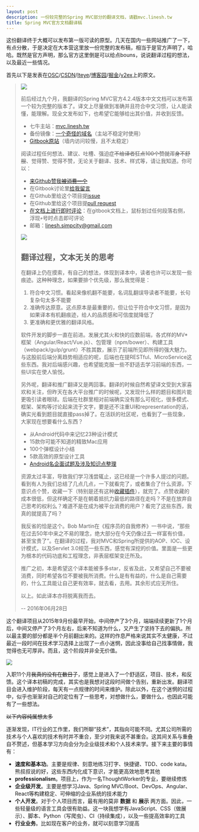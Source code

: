```yaml
---
layout: post
description: 一份较完整的Spring MVC部分的翻译文档，请戳mvc.linesh.tw
title: Spring MVC官方文档翻译稿
---
```


这份翻译终于大概可以发布第一版可读的原型。几天在国内一些网站推广了一下，有点分散，于是决定在大本营这里放一份完整的发布稿，相当于是官方声明了，哈哈。既然是官方声明，那么官方这里倒是可以给点bouns，说说翻译过程的想法，以及最近一些情况。

首先以下是发表在[OSC](http://my.oschina.net/u/1581831/blog/700769)/[CSDN](http://blog.csdn.net/codecleaner/article/details/51758452)/[Iteye](http://sodagreen-simplicity.iteye.com/admin/blogs/2307252)/[博客园](http://www.cnblogs.com/natasha-yarovenko/p/5616369.html)/[掘金](https://gold.xitu.io/entry/576e56962e958a00572bdb38/detail)/[v2ex](http://www.v2ex.com/t/288717#reply34)上的原文。

>
> ![](http://7xqu8w.com1.z0.glb.clouddn.com/spring-logo.png)
>
> 前后经过九个月，我翻译的Spring MVC官方4.2.4版本中文文档可以发布第一个较为完整的版本了。译文上尽量做到准确并且符合中文习惯，让人能读懂，能理解。现全文发布如下，也希望它能够给出其价值，并收到反馈。
>
> * 七牛主站：[mvc.linesh.tw](http://mvc.linesh.tw)
> * 备份镜像：[一个奇怪的域名](http://7xvpsh.com1.z0.glb.clouddn.com/)（主站不稳定时使用）
> * [Gitbook原站](https://linesh.gitbooks.io/spring-mvc-documentation-linesh-translation/content/)（墙内访问较慢，且不太稳定）
>
> 阅读过程任何想法、建议、吐槽、强迫症~~不给译者狂点100个赞就浑身不舒服~~、觉得赞、觉得不赞，无论关于翻译、技术、样式等，请让我知道。你可以：
>
> * [来Github赞我~~被消费一个~~](https://github.com/linesh-simplicity/translation-spring-mvc-4-documentation)
> * 在Gitbook讨论里[给我留言](https://www.gitbook.com/book/linesh/spring-mvc-documentation-linesh-translation/discussions)
> * 在Github里给这个项目提[issue](https://github.com/linesh-simplicity/gitbook-translation-spring-mvc-documentation/issues)
> * 在Github里给这个项目提[pull request](https://github.com/linesh-simplicity/translation-spring-mvc-4-documentation/pulls)
> * [在文档上进行即时评论](http://mvc.linesh.tw)：在gitbook文档上，鼠标划过任何段落右侧，浮现`+`号时点击即可评论
> * 邮箱：linesh.simpcity@gmail.com
>
> ![](http://7xqu8w.com1.z0.glb.clouddn.com/spring-mvc-documentation-translation-project-snapshot.png)
>
> ## 翻译过程，文本无关的思考
>
> 在翻译上仍在摸索，有自己的想法，体现到译本中，读者也许可以发现一些痕迹。这种种理念，如果要排个优先级，那么我觉得是：
>
> 1. 符合中文习惯。看起来像机翻不能要，名词乱翻误导读者不能要，长句复杂句太多不能要
> 2. 准确传达原意。这点原本是最重要的，但让位于符合中文习惯，是因为如果译本有机翻痕迹，给人的品质感和可信度就降低了
> 3. 更准确和更优雅的翻译风格。
>
> 软件开发的脚步一直在前进。发展尤其火和快的应数前端，各式样的MV*框架（Angular/React/Vue.js）、包管理（npm/bower）、构建工具（webpack/gulp/grunt）不胜其数，展示了前端所见即所得的强大魅力。与这股前后端分离趋势相适应的呢，后端也在提RESTful、MicroService这些东西。我对后端感兴趣，也希望能克服一些不舒适去学习前端的东西，一些UI实在使人愉悦。
>
> 另外呢，翻译和推广翻译又是两回事。翻译的时候自然希望译文受到大家喜欢和关注，但昨天在各大平台推广的时候呢，又发现什么样的题目和图片能更吸引读者眼球。后端在社群里相对前端确实没有那么可视化，很多模式、框架、架构等讨论起来流于文字，要是还不注重UI和representation的话，确实光看到题目就直接pass掉了。在活跃的社区呢，也看到了一些现象，大家现在想要看什么东西？
>
> * 从Android代码中来记忆23种设计模式
> * 15款你可能不知道的精致Mac应用
> * 100个弹框设计小结
> * 5款高效的原型设计工具
> * [Android名企面试题及涉及知识点整理](https://github.com/Mr-YangCheng/ForAndroidInterview)
>
> 资源太过丰富，导致我们学习浅尝辄止，这已经是一个许多人提过的问题。看到有人为我们总结了几点几点，一下就看完了，或者集合了什么资源，下意识点个赞，收藏一下（特别是还有这种[收藏插件](https://chrome.google.com/webstore/detail/better-bookmark/pniopfmciclllcpockpkgceikipiibol)），就完了。点赞收藏的成本很低，但这样确定不是在朝着抵抗力最低的路径在走吗？不是在放弃自己思考的权利么？难道不是在成为被平台消费的用户？看完了这些东西，我真的就提高了吗？
>
> 我反省的恰是这个。Bob Martin在《程序员的自我修养》一书中说，“那些在过去50年中来之不易的理念，绝大部分在今天仍像过去一样富有价值，甚至宝贵了”。在翻译的过程，我对MVC和Spring所提供的AOP、IOC、设计模式，以及Servlet 3.0规范一些东西，感觉有深挖的价值。里面是一些更为根本的代码功底和工程理念，非表层框架变迁所及。
>
> 推广之初，本是希望这个译本能被多多star，反省及此，又希望自己不要被消费，同时希望各位不要被我所消费。什么是有有益的，什么是自己需要的，什么工具能让自己更有效率，就去看，去用。其余形式应无所住。
>
> 以上。如此译本亦将脱离我而去。
>
> -- 2016年06月28日

这个翻译项目从2015年9月份最早开始，中间停产了3个月，端端续续更新了1个月后，中间又停产了3个月左右，后来不知道为什么，又产生了坚持下去的偏执。所以最主要的部分都是半个月前翻出来的。这样的作息严格来说其实不太健康，不过最近一段时间在技术学习选择上出现了一点小迷惘，因此没事给自己找事情做，我觉得也无可厚非。而且，这个阶段并非全无价值。

![](http://7xqu8w.com1.z0.glb.clouddn.com/spring-mvc-documentation-contribution-traffic.png)

入职11个月~~我真的没有在数日子~~，感觉上是进入了一个舒适区，项目、技术，和反馈。这个译本初稿的完成，其实也是我想对这段时间做个告别，重新出发。翻译项目会进入维护阶段，每天有一点规律的时间来维护。除此以外，在这个迷惘的过程中，似乎也渐渐对自己的定位有了一些思考，对想做什么，要做什么，也因此可能有了一些想法。

~~以下内容纯属想太多~~

逐渐发现，IT行业的工作里，我们所聊“技术”，其指向可能不同。尤其公司所需的技术与个人喜欢的技术有时并不重合，至少对我来说不甚重合。这其间关系与重叠自不赘述，但基本学习方向会分为企业级技术和个人技术来学。接下来主要的事情有：

* **速度和基本功**。主要是规律、刻意地练习打字、快捷键、TDD、code kata。熊叔叔说的好，这些东西内化成下意识，才能更高效地思考其他
* **professionalism**。项目上，作为一名ThoughtWorker的专业，要继续修炼
* **企业级开发**。主要是想学习Java、Spring MVC/Boot、DevOps、Angular、React等构建稳定、可伸缩的企业系统的技术能力
* **个人开发**。对于个人项目而言，最有用的莫非 **数据** 和 **展示** 两方面。因此，一些轻量级的语言工具会很有助益。这一块我想学有JavaScript、CSS（做展示）、脚本、Python（写爬虫）、CI（持续集成），以及一些提高效率的工具
* **行业业务**。比如现在客户的业务，就可以刻意学习提高
